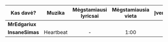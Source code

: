 | Kas davė?       |   Muzika   | Mėgstamiausi lyricsai | Mėgstamiausia vieta | Įvertinimas |
| --------------- |:----------:|:---------------------:|:-------------------:|:-----------:|
| **MrEdgariux**  |  |                      |                 |             |
| **InsaneSimas** | Heartbeat   | -                      | 1:00                    | 3            |

